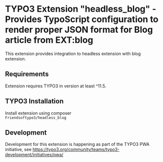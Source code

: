 # TYPO3 Extension "headless_blog" - Provides TypoScript configuration to render proper JSON format for Blog article from EXT:blog
This extension provides integration to headless extension with blog extension.

## Requirements
Extension requires TYPO3 in version at least ^11.5.

## TYPO3 Installation
Install extension using composer\
``Friendsoftypo3/headless_blog``

## Development
Development for this extension is happening as part of the TYPO3 PWA initiative, see https://typo3.org/community/teams/typo3-development/initiatives/pwa/